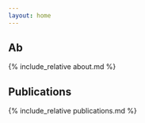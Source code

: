 ```yaml
---
layout: home
---
```




## Ab

{% include_relative about.md %}

## Publications

{% include_relative publications.md %}
